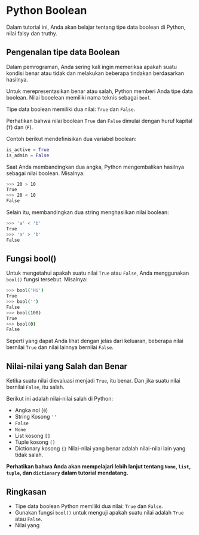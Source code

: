 # Python Boolean

Dalam tutorial ini, Anda akan belajar tentang tipe data boolean di Python, nilai falsy dan truthy.

## Pengenalan tipe data Boolean
Dalam pemrograman, Anda sering kali ingin memeriksa apakah suatu kondisi benar atau tidak dan melakukan beberapa tindakan berdasarkan hasilnya.

Untuk merepresentasikan benar atau salah, Python memberi Anda tipe data boolean. Nilai booelean memiliki nama teknis sebagai `bool`.

Tipe data boolean memiliki dua nilai: `True` dan `False`.

Perhatikan bahwa nilai boolean `True` dan `False` dimulai dengan huruf kapital (`T`) dan (`F`).

Contoh berikut mendefinisikan dua variabel boolean:
```python
is_active = True
is_admin = False
```
Saat Anda membandingkan dua angka, Python mengembalikan hasilnya sebagai nilai boolean. Misalnya:
```bash
>>> 20 > 10
True
>>> 20 < 10
False
```
Selain itu, membandingkan dua string menghasilkan nilai boolean:
```bash
>>> 'a' < 'b'
True
>>> 'a' > 'b'
False
```

## Fungsi bool()
Untuk mengetahui apakah suatu nilai `True` atau `False`, Anda menggunakan `bool()` fungsi tersebut. Misalnya:
```bash
>>> bool('Hi')
True
>>> bool('')
False
>>> bool(100)
True
>>> bool(0)
False
```
Seperti yang dapat Anda lihat dengan jelas dari keluaran, beberapa nilai bernilai `True` dan nilai lainnya bernilai `False`.

## Nilai-nilai yang Salah dan Benar
Ketika suatu nilai dievaluasi menjadi `True`, itu benar. Dan jika suatu nilai bernilai `False`, itu salah.

Berikut ini adalah nilai-nilai salah di Python:
- Angka nol (`0`)
- String Kosong `''`
- `False`
- `None`
- List kosong `[]`
- Tuple kosong `()`
- Dictionary kosong `{}`
Nilai-nilai yang benar adalah nilai-nilai lain yang tidak salah.

**Perhatikan bahwa Anda akan mempelajari lebih lanjut tentang `None`, `list`, `tuple`, dan `dictionary` dalam tutorial mendatang.**

## Ringkasan
- Tipe data boolean Python memiliki dua nilai: `True` dan `False`.
- Gunakan fungsi `bool()` untuk menguji apakah suatu nilai adalah `True` atau `False`.
- Nilai yang